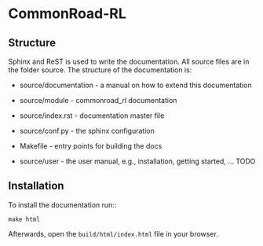 CommonRoad-RL
=============

Structure
---------

Sphinx and ReST is used to write the documentation. 
All source files are in the folder source. 
The structure of the documentation is:

* source/documentation - a manual on how to extend this documentation

* source/module - commonroad_rl documentation

* source/index.rst - documentation master file

* source/conf.py - the sphinx configuration

* Makefile - entry points for building the docs

* source/user - the user manual, e.g., installation, getting started, ... TODO

Installation
------------

To install the documentation run::

	make html

Afterwards, open the ``build/html/index.html`` file in your browser.





